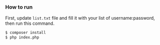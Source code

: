 ### How to run
First, update `list.txt` file and fill it with your list of username:password, then run this command.
```bash
$ composer install
$ php index.php
```
